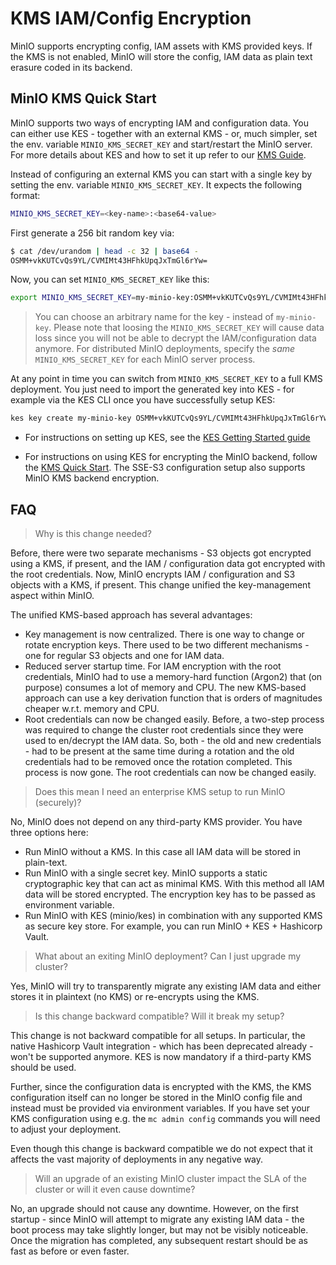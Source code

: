 # KMS IAM/Config Encryption

MinIO supports encrypting config, IAM assets with KMS provided keys. If the KMS is not enabled, MinIO will store the config, IAM data as plain text erasure coded in its backend.

## MinIO KMS Quick Start

MinIO supports two ways of encrypting IAM and configuration data.
You can either use KES - together with an external KMS - or, much simpler,
set the env. variable `MINIO_KMS_SECRET_KEY` and start/restart the MinIO server. For more details about KES and how
to set it up refer to our [KMS Guide](https://github.com/nitrictech/minio/blob/master/docs/kms/README.md).

Instead of configuring an external KMS you can start with a single key by
setting the env. variable `MINIO_KMS_SECRET_KEY`. It expects the following
format:

```sh
MINIO_KMS_SECRET_KEY=<key-name>:<base64-value>
```

First generate a 256 bit random key via:

```sh
$ cat /dev/urandom | head -c 32 | base64 -
OSMM+vkKUTCvQs9YL/CVMIMt43HFhkUpqJxTmGl6rYw=
```

Now, you can set `MINIO_KMS_SECRET_KEY` like this:

```sh
export MINIO_KMS_SECRET_KEY=my-minio-key:OSMM+vkKUTCvQs9YL/CVMIMt43HFhkUpqJxTmGl6rYw=
```

> You can choose an arbitrary name for the key - instead of `my-minio-key`.
> Please note that loosing the `MINIO_KMS_SECRET_KEY` will cause data loss
> since you will not be able to decrypt the IAM/configuration data anymore.
For distributed MinIO deployments, specify the *same* `MINIO_KMS_SECRET_KEY` for each MinIO server process.

At any point in time you can switch from `MINIO_KMS_SECRET_KEY` to a full KMS
deployment. You just need to import the generated key into KES - for example via
the KES CLI once you have successfully setup KES:

```sh
kes key create my-minio-key OSMM+vkKUTCvQs9YL/CVMIMt43HFhkUpqJxTmGl6rYw=
```

- For instructions on setting up KES, see the [KES Getting Started guide](https://github.com/minio/kes/wiki/Getting-Started)

- For instructions on using KES for encrypting the MinIO backend, follow the [KMS Quick Start](https://github.com/nitrictech/minio/tree/master/docs/kms). The SSE-S3 configuration setup also supports MinIO KMS backend encryption.

## FAQ

> Why is this change needed?

Before, there were two separate mechanisms - S3 objects got encrypted using a KMS,
if present, and the IAM / configuration data got encrypted with the root credentials.
Now, MinIO encrypts IAM / configuration and S3 objects with a KMS, if present. This
change unified the key-management aspect within MinIO.

The unified KMS-based approach has several advantages:

- Key management is now centralized. There is one way to change or rotate encryption keys.
   There used to be two different mechanisms - one for regular S3 objects and one for IAM data.
- Reduced server startup time. For IAM encryption with the root credentials, MinIO had
   to use a memory-hard function (Argon2) that (on purpose) consumes a lot of memory and CPU.
   The new KMS-based approach can use a key derivation function that is orders of magnitudes
   cheaper w.r.t. memory and CPU.
- Root credentials can now be changed easily. Before, a two-step process was required to
   change the cluster root credentials since they were used to en/decrypt the IAM data.
   So, both - the old and new credentials - had to be present at the same time during a rotation
   and the old credentials had to be removed once the rotation completed. This process is now gone.
   The root credentials can now be changed easily.

> Does this mean I need an enterprise KMS setup to run MinIO (securely)?

No, MinIO does not depend on any third-party KMS provider. You have three options here:

- Run MinIO without a KMS. In this case all IAM data will be stored in plain-text.
- Run MinIO with a single secret key. MinIO supports a static cryptographic key
  that can act as minimal KMS. With this method all IAM data will be stored
  encrypted. The encryption key has to be passed as environment variable.
- Run MinIO with KES (minio/kes) in combination with any supported KMS as
  secure key store. For example, you can run MinIO + KES + Hashicorp Vault.

> What about an exiting MinIO deployment? Can I just upgrade my cluster?

Yes, MinIO will try to transparently migrate any existing IAM data and either stores
it in plaintext (no KMS) or re-encrypts using the KMS.

> Is this change backward compatible? Will it break my setup?

This change is not backward compatible for all setups. In particular, the native
Hashicorp Vault integration - which has been deprecated already - won't be
supported anymore. KES is now mandatory if a third-party KMS should be used.

Further, since the configuration data is encrypted with the KMS, the KMS
configuration itself can no longer be stored in the MinIO config file and
instead must be provided via environment variables. If you have set your KMS
configuration using e.g. the `mc admin config` commands you will need to adjust
your deployment.

Even though this change is backward compatible we do not expect that it affects
the vast majority of deployments in any negative way.

> Will an upgrade of an existing MinIO cluster impact the SLA of the cluster or will it even cause downtime?

No, an upgrade should not cause any downtime. However, on the first startup -
since MinIO will attempt to migrate any existing IAM data - the boot process may
take slightly longer, but may not be visibly noticeable. Once the migration has
completed, any subsequent restart should be as fast as before or even faster.
